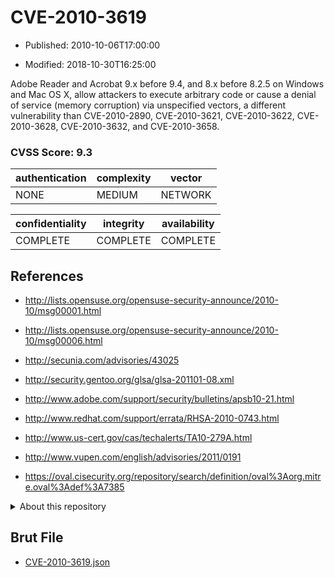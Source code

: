 # CVE-2010-3619

- Published: 2010-10-06T17:00:00

- Modified: 2018-10-30T16:25:00

Adobe Reader and Acrobat 9.x before 9.4, and 8.x before 8.2.5 on Windows and Mac OS X, allow attackers to execute arbitrary code or cause a denial of service (memory corruption) via unspecified vectors, a different vulnerability than CVE-2010-2890, CVE-2010-3621, CVE-2010-3622, CVE-2010-3628, CVE-2010-3632, and CVE-2010-3658.

### CVSS Score: **9.3**

| authentication | complexity | vector |
| --- | --- | --- |
| NONE | MEDIUM | NETWORK |

| confidentiality | integrity | availability |
| --- | --- | --- |
| COMPLETE | COMPLETE | COMPLETE |

## References

* http://lists.opensuse.org/opensuse-security-announce/2010-10/msg00001.html

* http://lists.opensuse.org/opensuse-security-announce/2010-10/msg00006.html

* http://secunia.com/advisories/43025

* http://security.gentoo.org/glsa/glsa-201101-08.xml

* http://www.adobe.com/support/security/bulletins/apsb10-21.html

* http://www.redhat.com/support/errata/RHSA-2010-0743.html

* http://www.us-cert.gov/cas/techalerts/TA10-279A.html

* http://www.vupen.com/english/advisories/2011/0191

* https://oval.cisecurity.org/repository/search/definition/oval%3Aorg.mitre.oval%3Adef%3A7385

<details>
<summary>About this repository</summary> 

  This repository is part of the project [Live Hack CVE](https://github.com/Live-Hack-CVE). Main website can be found [www.live-hack.org](https://www.live-hack.org) 
  
  Made by [Sn0wAlice](https://github.com/Sn0wAlice) for the people that care about security and need to have a feed of the latest CVEs. Hope you enjoy it, don't forget to star the repo and follow me on [Twitter](https://twitter.com/Sn0wAlice) and [Github](https://github.com/Sn0wAlice). And that is my [personnal website](https://www.alice-snow.me/)

  - [Home Page](https://github.com/Live-Hack-CVE)
  - [Framework](https://github.com/Live-Hack-CVE/cve-framework)
  - [CVE database](https://github.com/Live-Hack-CVE/full_database)
  - [Changelog](https://github.com/Live-Hack-CVE/Changelog)
</details>

## Brut File

* [CVE-2010-3619.json](https://raw.githubusercontent.com/Live-Hack-CVE/full_database/main/cves/2010/CVE-2010-3619.json)

